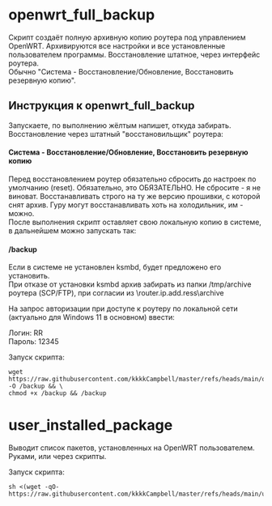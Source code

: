 # openwrt_full_backup

Скрипт создаёт полную архивную копию роутера под управлением OpenWRT.
Архивируются все настройки и все установленные пользователем программы.
Восстановление штатное, через интерфейс роутера.   
  Обычно "Система - Восстановление/Обновление, Восстановить резервную копию".

## Инструкция к openwrt_full_backup

Запускаете, по выполнению жёлтым напишет, откуда забирать.
Восстановление через штатный "восстановильщик" роутера:  
#### Система - Восстановление/Обновление, Восстановить резервную копию

Перед восстановлением роутер обязательно сбросить до настроек по умолчанию (reset). Обязательно, это ОБЯЗАТЕЛЬНО. Не сбросите - я не виноват.
Восстанавливать строго на ту же версию прошивки, с которой снят архив. Гуру могут восстанавливать хоть на холодильник, им - можно.  
После выполнения скрипт оставляет свою локальную копию в системе, в дальнейшем можно запускать так:  
#### /backup  
  
Если в системе не установлен ksmbd, будет предложено его установить.  
При отказе от установки ksmbd архив забирать из папки /tmp/archive роутера (SCP/FTP), при согласии из \\router.ip.add.ress\archive  

На запрос авторизации при доступе к роутеру по локальной сети (актуально для Windows 11 в основном) ввести:
  
Логин: RR  
Пароль: 12345  
  
Запуск скрипта:
```
wget https://raw.githubusercontent.com/kkkkCampbell/master/refs/heads/main/openwrt_full_backup -O /backup && \
chmod +x /backup && /backup
```

# user_installed_package

Выводит список пакетов, установленных на OpenWRT пользователем. Руками, или через скрипты.

Запуск скрипта:

```
sh <(wget -qO- https://raw.githubusercontent.com/kkkkCampbell/master/refs/heads/main/user_installed_package)
```
